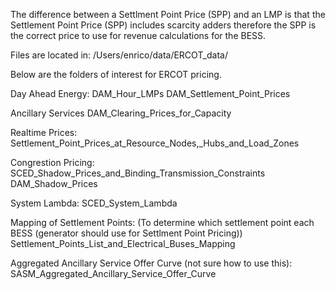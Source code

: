 
The difference between a Settlment Point Price (SPP) and an LMP is that the Settlement Point Price (SPP) includes scarcity adders therefore the SPP is the correct price to use for revenue calculations for the BESS.

Files are located in:
/Users/enrico/data/ERCOT_data/

Below are the folders of interest for ERCOT pricing.

Day Ahead Energy:
DAM_Hour_LMPs
DAM_Settlement_Point_Prices

Ancillary Services
DAM_Clearing_Prices_for_Capacity

Realtime Prices:
Settlement_Point_Prices_at_Resource_Nodes,_Hubs_and_Load_Zones

Congrestion Pricing:
SCED_Shadow_Prices_and_Binding_Transmission_Constraints
DAM_Shadow_Prices

System Lambda:
SCED_System_Lambda

Mapping of Settlement Points: (To determine which settlement point each BESS (generator should use for Settlment Point Pricing))
Settlement_Points_List_and_Electrical_Buses_Mapping

Aggregated Ancillary Service Offer Curve (not sure how to use this):
SASM_Aggregated_Ancillary_Service_Offer_Curve